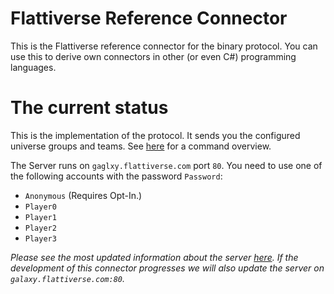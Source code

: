 # Flattiverse Reference Connector

This is the Flattiverse reference connector for the binary protocol. You can use this to derive own connectors in other (or even C#) programming languages.

# The current status

This is the implementation of the protocol. It sends you the configured universe groups and teams. See [here](https://documentation.flattiverse.com/display/FLAT/Command+IDs) for a command overview.

The Server runs on `gaglxy.flattiverse.com` port `80`. You need to use one of the following accounts with the password `Password`:

* `Anonymous` (Requires Opt-In.)
* `Player0`
* `Player1`
* `Player2`
* `Player3`

*Please see the most updated information about the server [here](https://documentation.flattiverse.com/display/FLAT/Connector+development). If the development of this connector progresses we will also update the server on `galaxy.flattiverse.com:80`.*